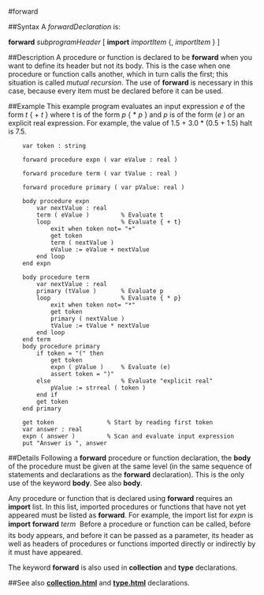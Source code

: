 
#forward

##Syntax
A _forwardDeclaration_ is:


**forward** _subprogramHeader_
[ **import** _importItem_ {, _importItem_ } ]



##Description
A procedure or function is declared to be **forward** when you want to define its header but not its body. This is the case when one procedure or function calls another, which in turn calls the first; this situation is called _mutual recursion_. The use of **forward** is necessary in this case, because every item must be declared before it can be used.


##Example
This example program evaluates an input expression _e_ of the form _t_ { + _t_ } where t is of the form _p_ { * _p_ } and _p_ is of the form (_e_ ) or an explicit real expression. For example, the value of 1.5 + 3.0 * (0.5 + 1.5) halt is 7.5.

        var token : string
        
        forward procedure expn ( var eValue : real )
        
        forward procedure term ( var tValue : real )
        
        forward procedure primary ( var pValue: real )
        
        body procedure expn
            var nextValue : real
            term ( eValue )         % Evaluate t
            loop                    % Evaluate { + t}
                exit when token not= "+"
                get token
                term ( nextValue )
                eValue := eValue + nextValue
            end loop
        end expn
        
        body procedure term
            var nextValue : real
            primary (tValue )       % Evaluate p
            loop                    % Evaluate { * p}
                exit when token not= "*"
                get token
                primary ( nextValue )
                tValue := tValue * nextValue
            end loop
        end term
        body procedure primary
            if token = "(" then
                get token
                expn ( pValue )     % Evaluate (e)
                assert token = ")"
            else                    % Evaluate "explicit real"
                pValue := strreal ( token )
            end if
            get token
        end primary
        
        get token               % Start by reading first token
        var answer : real
        expn ( answer )         % Scan and evaluate input expression
        put "Answer is ", answer
##Details
Following a **forward** procedure or function declaration, the **body** of the procedure must be given at the same level (in the same sequence of statements and declarations as the **forward** declaration). This is the only use of the keyword **body**. See also **body**.

Any procedure or function that is declared using **forward** requires an **import** list. In this list, imported procedures or functions that have not yet appeared must be listed as **forward**. For example, the import list for _expn_ is **import** **forward** _term_ &#133; Before a procedure or function can be called, before its body appears, and before it can be passed as a parameter, its header as well as headers of procedures or functions imported directly or indirectly by it must have appeared.

The keyword **forward** is also used in **collection** and **type** declarations. 


##See also
**[collection.html](collection)** and **[type.html](type)** declarations.

